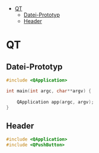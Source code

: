 - [QT](#qt)
  - [Datei-Prototyp](#datei-prototyp)
  - [Header](#header)


# QT

## Datei-Prototyp
```c++
#include <QApplication>

int main(int argc, char**argv) {
    
    QApplication app(argc, argv);
}
```

## Header
```c++
#include <QApplication>
#include <QPushButton>
```